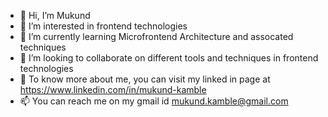 - 👋 Hi, I’m Mukund
- 👀 I’m interested in frontend technologies 
- 🌱 I’m currently learning Microfrontend Architecture and assocated techniques
- 💞️ I’m looking to collaborate on different tools and techniques in frontend technologies
- 👋 To know more about me, you can visit my linked in page at https://www.linkedin.com/in/mukund-kamble
- 📫 You can reach me on my gmail id mukund.kamble@gmail.com 


